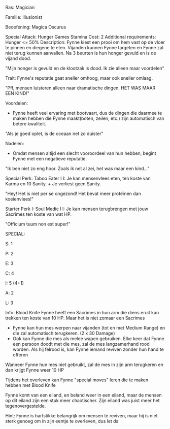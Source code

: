 Ras: Magician 

Familie: Illusionist

Beoefening: Magica Oscurus

Special Attack: Hunger Games
	Stamina Cost: 2
	Additional requirements: Hunger <= 50%
	Description: Fynne kiest een prooi om hem vast op de vloer te pinnen en diegene te eten. Vijanden kunnen Fynne targeten en Fynne zal niet terug kunnen aanvallen. Na 3 beurten is hun honger gevuld en is de vijand dood.

"Mijn honger is gevuld en de klootzak is dood. Ik zie alleen maar voordelen"

Trait: Fynne's reputatie gaat sneller omhoog, maar ook sneller omlaag.

"Pff, mensen luisteren alleen naar dramatische dingen. HET WAS MAAR EEN KIND!"

Voordelen:

- Fynne heeft veel ervaring met bootvaart, dus de dingen die daarmee te maken hebben die Fynne maakt(boten, zeilen, etc.) zijn automatisch van betere kwaliteit.

"Als je goed oplet, is de oceaan net zo duister"

Nadelen:

- Omdat mensen altijd een slecht vooroordeel van hun hebben, begint Fynne met een negatieve reputatie.

"Ik ben niet zo eng hoor. Zoals ik net al zei, het was maar een kind..."

Special Perk: Taboo Eater I
	I: Je kan mensenvlees eten, ten koste van Karma en 10 Sanity.
	+ Je verliest geen Sanity.

"Hey! Het is niet per se ongezond! Het bevat meer proteïnen dan koeienvlees!"

Starter Perk I:
	Soul Medic I
	I: Je kan mensen terugbrengen met jouw Sacrimes ten koste van wat HP.

"Officium tuum non est super!"

SPECIAL:

S: 1

P: 2

E: 3

C: 4

I: 5 (4+1)

A: 2

L: 3

Info: 
Blood Knife
Fynne heeft een Sacrimes in hun arm die diens eruit kan trekken ten koste van 10 HP. Maar het is niet zomaar een Sacrimes
- Fynne kan hun mes werpen naar vijanden (tot en met Medium Range) en die zal automatisch terugkeren. (2 x 30 Damage)
- Ook kan Fynne die mes als melee wapen gebruiken. Elke keer dat Fynne een persoon doodt met die mes, zal de mes langzamerhand rood worden. Als hij felrood is, kan Fynne iemand reviven zonder hun hand te offeren

Wanneer Fynne hun mes niet gebruikt, zal de mes in zijn arm terugkeren en dan krijgt Fynne weer 10 HP 

Tijdens het overleven kan Fynne "special moves" leren die te maken hebben met Blood Knife

Fynne komt van een eiland, en beland weer in een eiland, maar de mensen op dit eiland zijn een stuk meer chaotischer. Zijn eiland was juist meer het tegenovergestelde.

Hint: Fynne is hartstikke belangrijk om mensen te reviven, maar hij is niet sterk genoeg om in zijn eentje te overleven, dus let da
